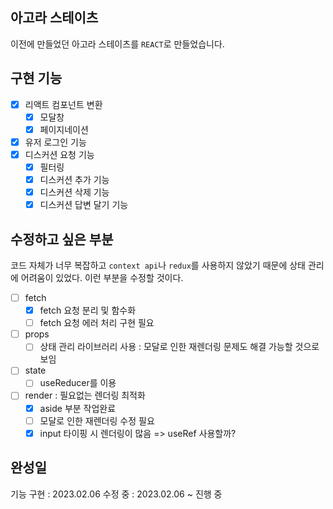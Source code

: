 ## 아고라 스테이츠

이전에 만들었던 아고라 스테이츠를 `REACT`로 만들었습니다.

## 구현 기능

- [x] 리액트 컴포넌트 변환
  - [x] 모달창
  - [x] 페이지네이션
- [x] 유저 로그인 기능
- [x] 디스커션 요청 기능
  - [x] 필터링
  - [x] 디스커션 추가 기능
  - [x] 디스커션 삭제 기능
  - [x] 디스커션 답변 달기 기능

## 수정하고 싶은 부분

코드 자체가 너무 복잡하고 `context api`나 `redux`를 사용하지 않았기 때문에 상태 관리에 어려움이 있었다.
이런 부분을 수정할 것이다.

- [ ] fetch
  - [x] fetch 요청 분리 및 함수화
  - [ ] fetch 요청 에러 처리 구현 필요
- [ ] props
  - [ ] 상태 관리 라이브러리 사용 : 모달로 인한 재렌더링 문제도 해결 가능할 것으로 보임
- [ ] state
  - [ ] useReducer를 이용
- [ ] render : 필요없는 렌더링 최적화
  - [x] aside 부분 작업완료
  - [ ] 모달로 인한 재렌더링 수정 필요
  - [x] input 타이핑 시 렌더링이 많음 => useRef 사용할까?

## 완성일

기능 구현 : 2023.02.06
수정 중 : 2023.02.06 ~ 진행 중
